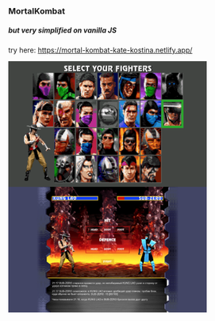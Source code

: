 ### MortalKombat
##### but very simplified on vanilla JS

try here: https://mortal-kombat-kate-kostina.netlify.app/

<img align="left" width="400px" src="https://github.com/katekostina/mortalkombat/blob/main/chooseFighter.png">
<img align="left" width="400px" src="https://github.com/katekostina/mortalkombat/blob/main/fight.png">
